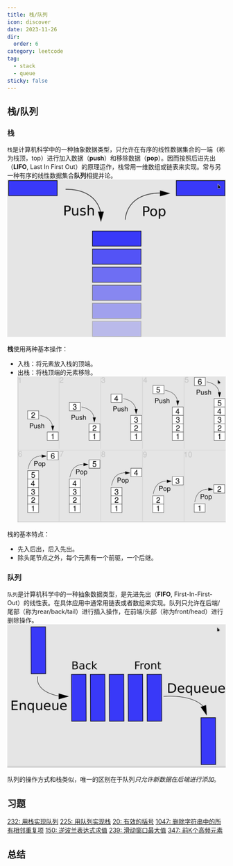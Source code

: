 ```yaml
---
title: 栈/队列
icon: discover
date: 2023-11-26
dir:
  order: 6
category: leetcode
tag: 
  - stack
  - queue
sticky: false
---
```


## 栈/队列
### 栈
`栈`是计算机科学中的一种抽象数据类型，只允许在有序的线性数据集合的一端（称为栈顶，top）进行加入数据（**push**）和移除数据（**pop**）。因而按照后进先出（**LIFO**, Last In First Out）的原理运作，栈常用一维数组或链表来实现。常与另一种有序的线性数据集合**队列**相提并论。
![stack](../../../../../assets/leetcode/stack_push_pop.png)

**栈**使用两种基本操作：
- 入栈：将元素放入栈的顶端。
- 出栈：将栈顶端的元素移除。
![stack](../../../../../assets/leetcode/stack.png)

栈的基本特点：
- 先入后出，后入先出。
- 除头尾节点之外，每个元素有一个前驱，一个后继。


### 队列
`队列`是计算机科学中的一种抽象数据类型，是先进先出（**FIFO**, First-In-First-Out）的线性表。在具体应用中通常用链表或者数组来实现。队列只允许在后端/尾部（称为rear/back/tail）进行插入操作，在前端/头部（称为front/head）进行删除操作。
![queue](../../../../../assets/leetcode/queue.png)

队列的操作方式和栈类似，唯一的区别在于队列*只允许新数据在后端进行添加*。


## 习题
[232: 用栈实现队列](232_implement_queue_using_stacks.md)
[225: 用队列实现栈](225_implement_stack_using_queues.md)
[20: 有效的括号](20_valid_parentheses.md)
[1047: 删除字符串中的所有相邻重复项](1047_remove_all_adjacent_duplicates_in_string.md)
[150: 逆波兰表达式求值](150_evaluate_reverse_polish_notation.md)
[239: 滑动窗口最大值](239_sliding_window_maximum.md)
[347: 前K个高频元素](347_top_k_frequent_elements.md)


## 总结